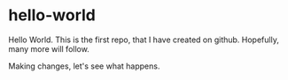 # hello-world
Hello World. This is the first repo, that I have created on github. Hopefully, many more will follow. 

Making changes, let's see what happens.
